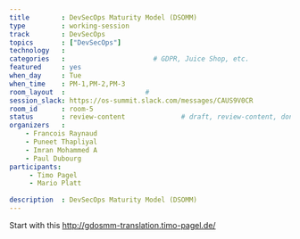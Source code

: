 ```yaml
---
title        : DevSecOps Maturity Model (DSOMM)
type         : working-session
track        : DevSecOps
topics       : ["DevSecOps"]
technology   :
categories   :                      # GDPR, Juice Shop, etc.
featured     : yes
when_day     : Tue
when_time    : PM-1,PM-2,PM-3
room_layout  :                    #
session_slack: https://os-summit.slack.com/messages/CAUS9V0CR
room_id      : room-5
status       : review-content              # draft, review-content, done
organizers   :
    - Francois Raynaud
    - Puneet Thapliyal
    - Imran Mohammed A
    - Paul Dubourg
participants:
     - Timo Pagel
     - Mario Platt
    
description  : DevSecOps Maturity Model (DSOMM)
---
```

Start with this http://gdosmm-translation.timo-pagel.de/

<!-- (add more details about DevSecOps Maturity Model here)

## WHY

(...)

## What

(...)

## Outcomes

(...)

## References

(...) -->
